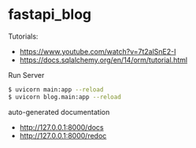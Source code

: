 # fastapi_blog

Tutorials:

- https://www.youtube.com/watch?v=7t2alSnE2-I
- https://docs.sqlalchemy.org/en/14/orm/tutorial.html

Run Server

```bash
$ uvicorn main:app --reload
$ uvicorn blog.main:app --reload
```

auto-generated documentation

- http://127.0.0.1:8000/docs
- http://127.0.0.1:8000/redoc
